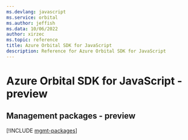 ```yaml
---
ms.devlang: javascript
ms.service: orbital
ms.author: jeffish
ms.data: 10/06/2022
author: xirzec
ms.topic: reference
title: Azure Orbital SDK for JavaScript
description: Reference for Azure Orbital SDK for JavaScript
---
```

# Azure Orbital SDK for JavaScript - preview

## Management packages - preview
[!INCLUDE [mgmt-packages](orbital-mgmt-index.md)]